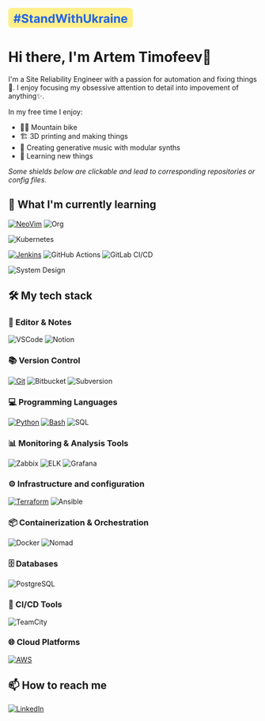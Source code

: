[![Stand With Ukraine](https://raw.githubusercontent.com/vshymanskyy/StandWithUkraine/main/badges/StandWithUkraine.svg)](https://stand-with-ukraine.pp.ua)

# Hi there, I'm Artem Timofeev👋

I'm a Site Reliability Engineer with a passion for automation and fixing things👷.
I enjoy focusing my obsessive attention to detail into impovement of anything✨.

In my free time I enjoy:

- 🚵‍♂️ Mountain bike
- 🏗️ 3D printing and making things
- 🎹 Creating generative music with modular synths
- 📖 Learning new things

<em>Some shields below are clickable and lead to corresponding repositories or config files.</em>

## 🌱 What I'm currently learning

[![NeoVim](https://img.shields.io/badge/-neovim-1383bb?style=flat&logo=Neovim&logoColor=67b15e)](https://github.com/atimofeev/dotfiles/tree/main/nvim)
<img alt="Org" src="https://img.shields.io/badge/-Org-8558b7?style=flat&logo=Org&logoColor=77aa99">

<img alt="Kubernetes" src="https://img.shields.io/badge/-Kubernetes-316ce6?style=flat&logo=kubernetes&logoColor=white">

[![Jenkins](https://img.shields.io/badge/-Jenkins-e4313e?style=flat&logo=jenkins&logoColor=white)](https://github.com/atimofeev/learning-jenkins)
<picture>
  <img alt="GitHub Actions" src="https://img.shields.io/badge/-GitHub_Actions-278cff?style=flat&logo=github-actions&logoColor=white">
</picture>
<picture>
  <img alt="GitLab CI/CD" src="https://img.shields.io/badge/-GitLab_CI/CD-FCA121?style=flat&logo=gitlab&logoColor=e34930">
</picture>

<picture>
  <img alt="System Design" src="https://img.shields.io/badge/-System_Design-000000?style=flat&logoColor=white">
</picture>

## 🛠️ My tech stack

### 📝 Editor & Notes

<picture>
  <img alt="VSCode" src="https://img.shields.io/badge/-VSCode-blue?style=flat&logo=Visual-Studio-Code&logoColor=white">
</picture>
<picture>
  <img alt="Notion" src="https://img.shields.io/badge/-Notion-000000?style=flat&logo=notion&logoColor=white">
</picture>

### 📚 Version Control

[![Git](https://img.shields.io/badge/-Git-f05030?style=flat&logo=git&logoColor=white)](https://github.com/atimofeev/dotfiles/blob/main/git/files/gitconfig)
<picture>
  <img alt="Bitbucket" src="https://img.shields.io/badge/-Bitbucket-155bcb?style=flat&logo=bitbucket&logoColor=white">
</picture>
<picture>
  <img alt="Subversion" src="https://img.shields.io/badge/-Subversion-849fcb?style=flat&logo=subversion&logoColor=white">
</picture>

### 💻 Programming Languages

[![Python](https://img.shields.io/badge/-Python-346c99?style=flat&logo=python&logoColor=ffcd3a)](https://github.com/atimofeev/learning-python)
[![Bash](https://img.shields.io/badge/-Bash-232c34?style=flat&logo=gnu-bash&logoColor=4ca920)](https://github.com/atimofeev/dotfiles)
<picture>
  <img alt="SQL" src="https://img.shields.io/badge/-SQL-31648c?style=flat&logo=amazondynamodb&logoColor=white">
</picture>

### 📊 Monitoring & Analysis Tools

<picture>
  <img alt="Zabbix" src="https://img.shields.io/badge/-Zabbix-cd0000?style=flat&logo=zotero&logoColor=white">
</picture>
<picture>
  <img alt="ELK" src="https://img.shields.io/badge/-ELK-38bfb0?style=flat&logo=elasticsearch&logoColor=f0c000">
</picture>
<picture>
  <img alt="Grafana" src="https://img.shields.io/badge/-Grafana-f05a23?style=flat&logo=grafana&logoColor=fbc803">
</picture>

### ⚙️ Infrastructure and configuration

[![Terraform](https://img.shields.io/badge/-Terraform-7b42bc?style=flat&logo=terraform&logoColor=white)](https://github.com/atimofeev/learning-terraform)
<picture>
  <img alt="Ansible" src="https://img.shields.io/badge/-Ansible-EE0000?style=flat&logo=ansible&logoColor=151515">
</picture>

### 📦 Containerization & Orchestration

<picture>
  <img alt="Docker" src="https://img.shields.io/badge/-Docker-086dd7?style=flat&logo=docker&logoColor=white">
</picture>
<picture>
  <img alt="Nomad" src="https://img.shields.io/badge/-Nomad-2cbc85?style=flat&logo=hashicorp&logoColor=black">
</picture>

### 🗄️ Databases

<picture>
  <img alt="PostgreSQL" src="https://img.shields.io/badge/-PostgreSQL-396c94?style=flat&logo=postgresql&logoColor=white">
</picture>

### 🚀 CI/CD Tools

<picture>
  <img alt="TeamCity" src="https://img.shields.io/badge/-TeamCity-000000?style=flat&logo=teamcity&logoColor=05b3ed">
</picture>

### 🌐 Cloud Platforms

[![AWS](https://img.shields.io/badge/-AWS-ff9c08?style=flat&logo=amazon-aws&logoColor=2c3644)](https://github.com/atimofeev/learning-terraform)

## 📫 How to reach me

[![LinkedIn](https://img.shields.io/badge/LinkedIn-Artem_Timofeev-0a66c2?style=flat&logo=linkedin&logoColor=0a66c2)](https://www.linkedin.com/in/artem-timofeev-240b7a14b/)

